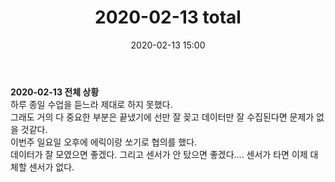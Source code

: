 ﻿---
title: "2020-02-13 total"
date: 2020-02-13 15:00
categories: purdueProject
---

**2020-02-13 전체 상황**  
하루 종일 수업을 듣느라 제대로 하지 못했다.  
그래도 거의 다 중요한 부분은 끝냈기에 선만 잘 꽂고 데이터만 잘 수집된다면 문제가 없을 것같다.  
이번주 일요일 오후에 에릭이랑 쏘기로 협의를 했다.  
데이터가 잘 모였으면 좋겠다. 그리고 센서가 안 탔으면 좋겠다.... 센서가 타면 이제 대체할 센서가 없다.  